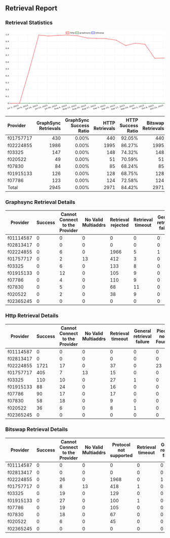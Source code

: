 ## Retrieval Report
### Retrieval Statistics
<img src="https://raw.githubusercontent.com/data-preservation-programs/filplus-checker-assets/main/filecoin-project/filecoin-plus-large-datasets/issues/1727/1697534699991.png"/>

| Provider  | GraphSync Retrievals | GraphSync Success Ratio | HTTP Retrievals | HTTP Success Ratio | Bitswap Retrievals | Bitswap Success Ratio |
| :-------- | -------------------: | ----------------------: | --------------: | -----------------: | -----------------: | --------------------: |
| f01757717 |                  430 |                   0.00% |             440 |             92.05% |                440 |                 0.00% |
| f02224855 |                 1986 |                   0.00% |            1995 |             86.27% |               1995 |                 0.00% |
| f03325    |                  147 |                   0.00% |             148 |             74.32% |                148 |                 0.00% |
| f020522   |                   49 |                   0.00% |              51 |             70.59% |                 51 |                 0.00% |
| f07830    |                   84 |                   0.00% |              85 |             68.24% |                 85 |                 0.00% |
| f01915133 |                  126 |                   0.00% |             128 |             68.75% |                128 |                 0.00% |
| f07786    |                  123 |                   0.00% |             124 |             72.58% |                124 |                 0.00% |
| Total     |                 2945 |                   0.00% |            2971 |             84.42% |               2971 |                 0.00% |

### Graphsync Retrieval Details
| Provider  | Success | Cannot Connect to the Provider | No Valid Multiaddrs | Retrieval rejected | Retrieval timeout | General retrieval failure | Unconfirmed block transfer |
| --------- | ------- | ------------------------------ | ------------------- | ------------------ | ----------------- | ------------------------- | -------------------------- |
| f01114587 | 0       | 0                              | 0                   | 0                  | 0                 | 0                         | 0                          |
| f02813417 | 0       | 0                              | 0                   | 0                  | 0                 | 0                         | 0                          |
| f02224855 | 0       | 6                              | 0                   | 1966               | 5                 | 1                         | 8                          |
| f01757717 | 0       | 2                              | 13                  | 412                | 3                 | 0                         | 0                          |
| f03325    | 0       | 6                              | 0                   | 133                | 8                 | 0                         | 0                          |
| f01915133 | 0       | 12                             | 0                   | 105                | 9                 | 0                         | 0                          |
| f07786    | 0       | 4                              | 0                   | 110                | 9                 | 0                         | 0                          |
| f07830    | 0       | 5                              | 0                   | 68                 | 11                | 0                         | 0                          |
| f020522   | 0       | 2                              | 0                   | 38                 | 9                 | 0                         | 0                          |
| f02365245 | 0       | 0                              | 0                   | 0                  | 0                 | 0                         | 0                          |

### Http Retrieval Details
| Provider  | Success | Cannot Connect to the Provider | No Valid Multiaddrs | Retrieval timeout | General retrieval failure | Piece not Found | Protocol not supported |
| --------- | ------- | ------------------------------ | ------------------- | ----------------- | ------------------------- | --------------- | ---------------------- |
| f01114587 | 0       | 0                              | 0                   | 0                 | 0                         | 0               | 0                      |
| f02813417 | 0       | 0                              | 0                   | 0                 | 0                         | 0               | 0                      |
| f02224855 | 1721    | 17                             | 0                   | 37                | 0                         | 23              | 197                    |
| f01757717 | 405     | 7                              | 13                  | 15                | 0                         | 0               | 0                      |
| f03325    | 110     | 10                             | 0                   | 27                | 1                         | 0               | 0                      |
| f01915133 | 88      | 24                             | 0                   | 16                | 0                         | 0               | 0                      |
| f07786    | 90      | 17                             | 0                   | 17                | 0                         | 0               | 0                      |
| f07830    | 58      | 18                             | 0                   | 9                 | 0                         | 0               | 0                      |
| f020522   | 36      | 6                              | 0                   | 8                 | 1                         | 0               | 0                      |
| f02365245 | 0       | 0                              | 0                   | 0                 | 0                         | 0               | 0                      |

### Bitswap Retrieval Details
| Provider  | Success | Cannot Connect to the Provider | No Valid Multiaddrs | Protocol not supported | Retrieval timeout | General retrieval failure |
| --------- | ------- | ------------------------------ | ------------------- | ---------------------- | ----------------- | ------------------------- |
| f01114587 | 0       | 0                              | 0                   | 0                      | 0                 | 0                         |
| f02813417 | 0       | 0                              | 0                   | 0                      | 0                 | 0                         |
| f02224855 | 0       | 26                             | 0                   | 1968                   | 0                 | 1                         |
| f01757717 | 0       | 8                              | 13                  | 418                    | 1                 | 0                         |
| f03325    | 0       | 19                             | 0                   | 129                    | 0                 | 0                         |
| f01915133 | 0       | 27                             | 0                   | 100                    | 1                 | 0                         |
| f07786    | 0       | 19                             | 0                   | 105                    | 0                 | 0                         |
| f07830    | 0       | 18                             | 0                   | 67                     | 0                 | 0                         |
| f020522   | 0       | 6                              | 0                   | 45                     | 0                 | 0                         |
| f02365245 | 0       | 0                              | 0                   | 0                      | 0                 | 0                         |
